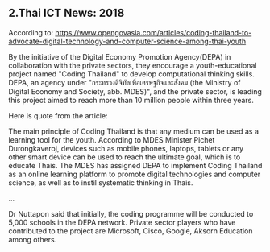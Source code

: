 ## 2.Thai ICT News: 2018


According to: https://www.opengovasia.com/articles/coding-thailand-to-advocate-digital-technology-and-computer-science-among-thai-youth


By the initiative of the Digital Economy Promotion Agency(DEPA) in collaboration with the private sectors, they encourage a youth-educational
project named "Coding Thailand" to develop computational thinking skills. DEPA, an agency under "กระทรวงดิจิทัลเพื่อเศรษฐกิจและสังคม (the Ministry of Digital Economy and Society, abb. MDES)",
and the private sector, is leading this project aimed to reach more than 10 million people within three years.


Here is quote from the article:


The main principle of Coding Thailand is that any medium can be used as a learning tool for the youth. According to MDES Minister Pichet Durongkaveroj, devices such as mobile phones, laptops, tablets or any other smart device can be used to reach the ultimate goal, which is to educate Thais. 
The MDES has assigned DEPA to implement Coding Thailand as an online learning platform to promote digital technologies and computer science, as well as to instil systematic thinking in Thais. 


...


Dr Nuttapon said that initially, the coding programme will be conducted to 5,000 schools in the DEPA network. 
Private sector players who have contributed to the project are Microsoft, Cisco, Google, Aksorn Education among others.
